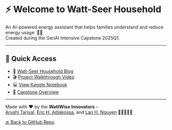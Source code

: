 # ⚡ Welcome to Watt-Seer Household

An AI-powered energy assistant that helps families understand and reduce energy usage. 🌱💡  
Created during the GenAI Intensive Capstone 2025Q1.

---

## 🔗 Quick Access

- 📝 [Watt-Seer Household Blog](watt-seer-household.md)
- 🎬 [Project Walkthrough Video](https://youtu.be/Mrld6CWXUtg)
- 💻 [View Kaggle Notebook](https://www.kaggle.com/code/arushitariyal/watt-seer-household)
- 🧩 [Capstone Overview](watt-seer-capstone-project.md)

---

Made with ❤️ by the **WattWise Innovators** –  
[Arushi Tariyal](https://www.kaggle.com/arushitariyal), [Eric H. Adjakossa](https://www.kaggle.com/ericadjakossa), and [Lan H. Nguyen](https://www.kaggle.com/lannguyenrs) 👩‍💻👨‍💻✨

[🔙 Back to GitHub Repo](https://github.com/ArushiTariyal/Watt-Seer-Household)
